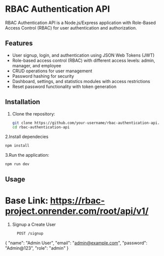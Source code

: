 # RBAC Authentication API

RBAC Authentication API is a Node.js/Express application with Role-Based Access Control (RBAC) for user authentication and authorization.

## Features

- User signup, login, and authentication using JSON Web Tokens (JWT)
- Role-based access control (RBAC) with different access levels: admin, manager, and employee
- CRUD operations for user management
- Password hashing for security
- Dashboard, settings, and statistics modules with access restrictions
- Reset password functionality with token generation

## Installation

1. Clone the repository:

   ```bash
   git clone https://github.com/your-username/rbac-authentication-api.git
   cd rbac-authentication-api
   ```

2.Install dependecies
   ```bash
   npm install
   ```

3.Run the application:
   ```bash
   npm run dev
   ```


## Usage

# Base Link: https://rbac-project.onrender.com/root/api/v1/

1. Signup a Create User
    ```bash
      POST /signup
{
  "name": "Admin User",
  "email": "admin@example.com",
  "password": "Admin@123",
  "role": "admin"
}
   ```
   




   
